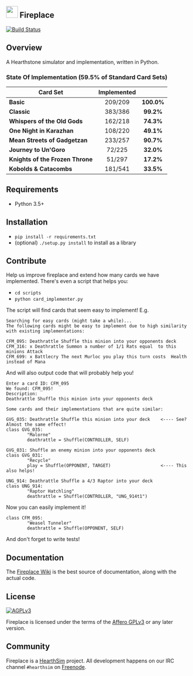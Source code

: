 ## <img src="/logo.png" height="32" width="32"/> Fireplace
[![Build Status](https://travis-ci.org/jleclanche/fireplace.svg?branch=master)](https://travis-ci.org/jleclanche/fireplace)

## Overview
A Hearthstone simulator and implementation, written in Python.

<target>

### State Of Implementation (59.5% of Standard Card Sets)

| Card Set      | Implemented |       |
| ------------- |    :---:    | :---: |
| **Basic** | 209/209 | **100.0%**
| **Classic** | 383/386 | **99.2%**
| **Whispers of the Old Gods** | 162/218 | **74.3%**
| **One Night in Karazhan** | 108/220 | **49.1%**
| **Mean Streets of Gadgetzan** | 233/257 | **90.7%**
| **Journey to Un'Goro** | 72/225 | **32.0%**
| **Knights of the Frozen Throne** | 51/297 | **17.2%**
| **Kobolds & Catacombs** | 181/541 | **33.5%**


</target>

## Requirements

* Python 3.5+

## Installation

* `pip install -r requirements.txt`
* (optional) `./setup.py install` to install as a library

## Contribute

Help us improve fireplace and extend how many cards we have implemented.
There's even a script that helps you:

* `cd scripts`
* `python card_implementer.py`

The script will find cards that seem easy to implement! E.g.
```
Searching for easy cards (might take a while)...
The following cards might be easy to implement due to high similarity with existing implementations:

CFM_095: Deathrattle Shuffle this minion into your opponents deck
CFM_316: x Deathrattle Summon a number of 1/1 Rats equal  to this minions Attack
CFM_699: x Battlecry The next Murloc you play this turn costs  Health instead of Mana
```
And will also output code that will probably help you!
```
Enter a card ID: CFM_095
We found: CFM_095!
Description:
Deathrattle Shuffle this minion into your opponents deck

Some cards and their implementations that are quite similar:

GVG_035: Deathrattle Shuffle this minion into your deck    <---- See? Almost the same effect!
class GVG_035:
        "Malorne"
        deathrattle = Shuffle(CONTROLLER, SELF)

GVG_031: Shuffle an enemy minion into your opponents deck
class GVG_031:
        "Recycle"
        play = Shuffle(OPPONENT, TARGET)                   <---- This also helps!

UNG_914: Deathrattle Shuffle a 4/3 Raptor into your deck
class UNG_914:
        "Raptor Hatchling"
        deathrattle = Shuffle(CONTROLLER, "UNG_914t1")

```
Now you can easily implement it!
```
class CFM_095:
        "Weasel Tunneler"
        deathrattle = Shuffle(OPPONENT, SELF)
```

And don't forget to write tests!


## Documentation

The [Fireplace Wiki](https://github.com/jleclanche/fireplace/wiki) is the best
source of documentation, along with the actual code.

## License

[![AGPLv3](https://www.gnu.org/graphics/agplv3-88x31.png)](http://choosealicense.com/licenses/agpl-3.0/)

Fireplace is licensed under the terms of the
[Affero GPLv3](https://www.gnu.org/licenses/agpl-3.0.en.html) or any later version.

## Community

Fireplace is a [HearthSim](http://hearthsim.info) project. All development
happens on our IRC channel `#hearthsim` on [Freenode](https://freenode.net).
